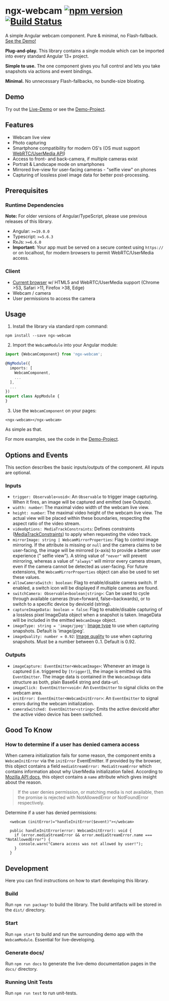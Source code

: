 # ngx-webcam [![npm version](https://badge.fury.io/js/ngx-webcam.svg)](https://badge.fury.io/js/ngx-webcam) [![Build Status](https://api.travis-ci.com/basst314/ngx-webcam.svg?branch=master)](https://app.travis-ci.com/github/basst314/ngx-webcam)

A simple Angular webcam component. Pure &amp; minimal, no
Flash-fallback. <a href="https://basst314.github.io/ngx-webcam/?" target="_blank">See the Demo!</a>

**Plug-and-play.** This library contains a single module which can be imported into every standard Angular 13+ project.

**Simple to use.** The one component gives you full control and lets you take snapshots via actions and event bindings.

**Minimal.** No unnecessary Flash-fallbacks, no bundle-size bloating.

## Demo

Try out the <a href="https://basst314.github.io/ngx-webcam/?" target="_blank">Live-Demo</a> or see
the <a href="https://github.com/basst314/ngx-webcam-demo" target="_blank">Demo-Project</a>.

## Features

- Webcam live view
- Photo capturing
- Smartphone compatibility for modern OS's (OS must
  support [WebRTC/UserMedia API](https://developer.mozilla.org/en-US/docs/Web/API/MediaDevices))
- Access to front- and back-camera, if multiple cameras exist
- Portrait & Landscape mode on smartphones
- Mirrored live-view for user-facing cameras - "selfie view" on phones
- Capturing of lossless pixel image data for better post-processing.

## Prerequisites

### Runtime Dependencies

**Note:** For older versions of Angular/TypeScript, please use previous releases of this library.

- Angular: `>=19.0.0`
- Typescript: `>=5.6.3`
- RxJs: `>=6.6.0`
- **Important:** Your app must be served on a secure context using `https://` or on localhost, for modern browsers to
  permit WebRTC/UserMedia access.

### Client

- [Current browser](https://developer.mozilla.org/en-US/docs/Web/API/MediaDevices/getUserMedia#Browser_compatibility) w/
  HTML5 and WebRTC/UserMedia support (Chrome >53, Safari >11, Firefox >38, Edge)
- Webcam / camera
- User permissions to access the camera

## Usage

1. Install the library via standard npm command:

`npm install --save ngx-webcam`

2. Import the `WebcamModule` into your Angular module:

```typescript
import {WebcamComponent} from 'ngx-webcam';

@NgModule({
  imports: [
    WebcamComponent,
    ...
  ],
  ...
})
export class AppModule {
}
```

3. Use the `WebcamComponent` on your pages:

`<ngx-webcam></ngx-webcam>`

As simple as that.

For more examples, see the code in the <a href="https://github.com/basst314/ngx-webcam-demo" target="_blank">
Demo-Project</a>.

## Options and Events

This section describes the basic inputs/outputs of the component. All inputs are optional.

### Inputs

- `trigger: Observable<void>`: An `Observable` to trigger image capturing. When it fires, an image will be captured and
  emitted (see Outputs).
- `width: number`: The maximal video width of the webcam live view.
- `height: number`: The maximal video height of the webcam live view. The actual view will be placed within these
  boundaries, respecting the aspect ratio of the video stream.
- `videoOptions: MediaTrackConstraints`: Defines
  constraints ([MediaTrackConstraints](https://developer.mozilla.org/en-US/docs/Web/API/MediaTrackConstraints)) to apply
  when requesting the video track.
- `mirrorImage: string | WebcamMirrorProperties`: Flag to control image mirroring. If the attribute is missing or `null`
  and the camera claims to be user-facing, the image will be mirrored (x-axis) to provide a better user experience ("
  selfie view"). A string value of `"never"` will prevent mirroring, whereas a value of `"always"` will mirror every
  camera stream, even if the camera cannot be detected as user-facing. For future extensions,
  the `WebcamMirrorProperties` object can also be used to set these values.
- `allowCameraSwitch: boolean`: Flag to enable/disable camera switch. If enabled, a switch icon will be displayed if
  multiple cameras are found.
- `switchCamera: Observable<boolean|string>`: Can be used to cycle through available cameras (true=forward,
  false=backwards), or to switch to a specific device by deviceId (string).
- `captureImageData: boolean = false`: Flag to enable/disable capturing of a lossless pixel ImageData object when a
  snapshot is taken. ImageData will be included in the emitted `WebcamImage` object.
- `imageType: string = 'image/jpeg'`: [Image type](https://developer.mozilla.org/en-US/docs/Web/API/HTMLCanvasElement/toDataURL)
  to use when capturing snapshots. Default is 'image/jpeg'.
- `imageQuality: number = 0.92`: [Image quality](https://developer.mozilla.org/en-US/docs/Web/API/HTMLCanvasElement/toDataURL)
  to use when capturing snapshots. Must be a number between 0..1. Default is 0.92.

### Outputs

- `imageCapture: EventEmitter<WebcamImage>`: Whenever an image is captured (i.e. triggered by `[trigger]`), the image is
  emitted via this `EventEmitter`. The image data is contained in the `WebcamImage` data structure as both, plain Base64
  string and data-url.
- `imageClick: EventEmitter<void>`: An `EventEmitter` to signal clicks on the webcam area.
- `initError: EventEmitter<WebcamInitError>`: An `EventEmitter` to signal errors during the webcam initialization.
- `cameraSwitched: EventEmitter<string>`: Emits the active deviceId after the active video device has been switched.

## Good To Know

### How to determine if a user has denied camera access

When camera initialization fails for some reason, the component emits a `WebcamInitError` via the `initError`
EventEmitter. If provided by the browser, this object contains a field `mediaStreamError: MediaStreamError` which
contains information about why UserMedia initialization failed. According
to [Mozilla API docs](https://developer.mozilla.org/en-US/docs/Web/API/MediaDevices/getUserMedia), this object contains
a `name` attribute which gives insight about the reason.
> If the user denies permission, or matching media is not available, then the promise is rejected with NotAllowedError or NotFoundError respectively.

Determine if a user has denied permissions:

```
  <webcam (initError)="handleInitError($event)"></webcam>
```

```
  public handleInitError(error: WebcamInitError): void {
    if (error.mediaStreamError && error.mediaStreamError.name === "NotAllowedError") {
      console.warn("Camera access was not allowed by user!");
    }
  }
```

## Development

Here you can find instructions on how to start developing this library.

### Build

Run `npm run packagr` to build the library. The build artifacts will be stored in the `dist/` directory.

### Start

Run `npm start` to build and run the surrounding demo app with the `WebcamModule`. Essential for live-developing.

### Generate docs/

Run `npm run docs` to generate the live-demo documentation pages in the `docs/` directory.

### Running Unit Tests

Run `npm run test` to run unit-tests.
